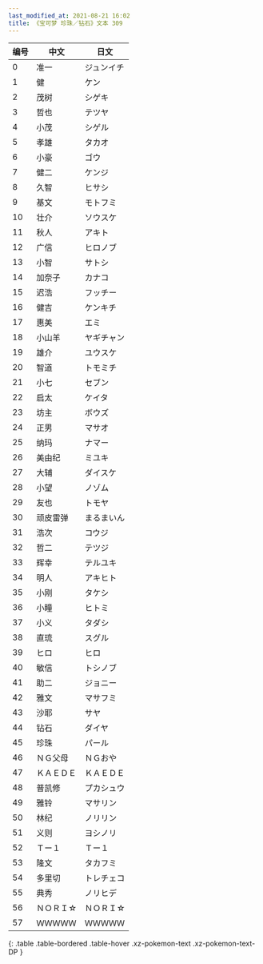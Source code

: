 ```yaml
---
last_modified_at: 2021-08-21 16:02
title: 《宝可梦 珍珠／钻石》文本 309
---
```

| 编号 | 中文 | 日文 |
| ---- | ---- | ---- |
| 0 | 准一 | ジュンイチ |
| 1 | 健 | ケン |
| 2 | 茂树 | シゲキ |
| 3 | 哲也 | テツヤ |
| 4 | 小茂 | シゲル |
| 5 | 孝雄 | タカオ |
| 6 | 小豪 | ゴウ |
| 7 | 健二 | ケンジ |
| 8 | 久智 | ヒサシ |
| 9 | 基文 | モトフミ |
| 10 | 壮介 | ソウスケ |
| 11 | 秋人 | アキト |
| 12 | 广信 | ヒロノブ |
| 13 | 小智 | サトシ |
| 14 | 加奈子 | カナコ |
| 15 | 迟浩 | フッチー |
| 16 | 健吉 | ケンキチ |
| 17 | 惠美 | エミ |
| 18 | 小山羊 | ヤギチャン |
| 19 | 雄介 | ユウスケ |
| 20 | 智道 | トモミチ |
| 21 | 小七 | セブン |
| 22 | 启太 | ケイタ |
| 23 | 坊主 | ボウズ |
| 24 | 正男 | マサオ |
| 25 | 纳玛 | ナマー |
| 26 | 美由纪 | ミユキ |
| 27 | 大辅 | ダイスケ |
| 28 | 小望 | ノゾム |
| 29 | 友也 | トモヤ |
| 30 | 顽皮雷弹 | まるまいん |
| 31 | 浩次 | コウジ |
| 32 | 哲二 | テツジ |
| 33 | 辉幸 | テルユキ |
| 34 | 明人 | アキヒト |
| 35 | 小刚 | タケシ |
| 36 | 小瞳 | ヒトミ |
| 37 | 小义 | タダシ |
| 38 | 直琉 | スグル |
| 39 | ヒロ | ヒロ |
| 40 | 敏信 | トシノブ |
| 41 | 助二 | ジョニー |
| 42 | 雅文 | マサフミ |
| 43 | 沙耶 | サヤ |
| 44 | 钻石 | ダイヤ |
| 45 | 珍珠 | パール |
| 46 | ＮＧ父母 | ＮＧおや |
| 47 | ＫＡＥＤＥ | ＫＡＥＤＥ |
| 48 | 普凯修 | プカシュウ |
| 49 | 雅铃 | マサリン |
| 50 | 林纪 | ノリリン |
| 51 | 义则 | ヨシノリ |
| 52 | Ｔー１ | Ｔー１ |
| 53 | 隆文 | タカフミ |
| 54 | 多里切 | トレチェコ |
| 55 | 典秀 | ノリヒデ |
| 56 | ＮＯＲＩ☆ | ＮＯＲＩ☆ |
| 57 | ＷＷＷＷＷ | ＷＷＷＷＷ |
{: .table .table-bordered .table-hover .xz-pokemon-text .xz-pokemon-text-DP }